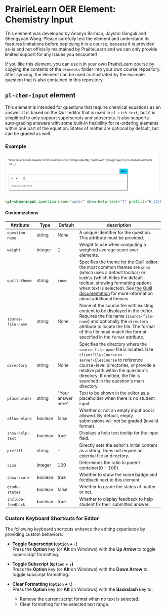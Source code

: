 # PrairieLearn OER Element: Chemistry Input

This element was developed by Ananya Barman, Jayshri Ganguli and Shengyuan Wang. Please carefully test the element and understand its features limitations before beploying it in a course, because it is provided as-is and not officially maintained by PrairieLearn and we can only provide limited support for any issues you encounter!

If you like this element, you can use it in your own PrairieLearn course by copying the contents of the `elements` folder into your own course repository. After syncing, the element can be used as illustrated by the example question that is also contained in this repository.


## `pl-chem-input` element

This element is intended for questions that require chemical equations as an answer. It is based on the Quill editor that is used in `pl-rich-text`, but it is simplified to only support superscripts and subscripts. It also supports auto-grading answers with some built-in flexibility for re-ordering elements within one part of the equation. States of matter are optional by default, but can be graded as well.

### Example

![chem_input](example.png)

```html
<pl-chem-input question-name="water" show-help-text="T" prefill="H_{2}O size="80"></pl-chem-input>
```

#### Customizations

| Attribute            | Type                          | Default            | description                                                                                                                                                                                                                                                                                                                                                                                                                                           |
| -------------------- | ----------------------------- | ------------------ | ----------------------------------------------------------------------------------------------------------------------------------------------------------------------------------------------------------------------------------------------------------------------------------------------------------------------------------------------------------------------------------------------------------------------------------------------------- |
| `question-name`          | string                        | None                  | A unique identifier for the question. This attribute must be provided.                                                                                                                                                                                                                                                                                                                                  |
| `weight` |integer |1 | Weight to use when computing a weighted average score over elements. |
| `quill-theme`        | string                        | `snow`             | Specifies the theme for the Quill editor; the most common themes are `snow` (which uses a default toolbar) or `bubble` (which hides the default toolbar, showing formatting options when text is selected). See [the Quill documentation](https://quilljs.com/docs/themes/) for more information about additional themes.                                                                                                                                       |
| `source-file-name`   | string                        | None               | Name of the source file with existing content to be displayed in the editor. Requires the file name (`source-file-name`) and optionally the `directory` attribute to locate the file. The format of this file must match the format specified in the `format` attribute. |
| `directory` | string | None | Specifies the directory where the `source-file-name` file is located. Use `clientFilesCourse` or `serverFilesCourse` to reference course-level directories, or provide a relative path within the question's directory. If omitted, the file is searched in the question's main directory. |
| `placeholder`        | string                        | "Your answer here" | Text to be shown in the editor as a placeholder when there is no student input.  |
| `allow-blank`        | boolean                       | false              | Whether or not an empty input box is allowed. By default, empty submissions will not be graded (invalid format).       |
| `show-help-text`    | boolean | true   | Displays a help text tooltip for the input field.                           |
| `prefill`           | string | -   | Directly sets the editor's initial content as a string.  Does not require an external file or directory.                         |
| `size`              | integer | 100   | Determines the ratio to parent container(0 - 100).|         
|`show-score` | boolean | true |  Whether to show the score badge and feedback next to this element. |
|`grade-states` | boolean | false |  Whether to grade the states of matter or not. |
|`include-feedback` | boolean | true |  Whether to display feedback to help student fix their submitted answer. |

### Custom Keyboard Shortcuts for Editor

The following keyboard shortcuts enhance the editing experience by providing custom behaviors:

- **Toggle Superscript (`Option` + `↑`)**  
  Press the **Option** key (or **Alt** on Windows) with the **Up Arrow** to toggle superscript formatting.

- **Toggle Subscript (`Option` + `↓`)**  
  Press the **Option** key (or **Alt** on Windows) with the **Down Arrow** to toggle subscript formatting.

- **Clear Formatting (`Option` + `\`)**  
  Press the **Option** key (or **Alt** on Windows) with the **Backslash** key to:  
  - Remove the current script format when no text is selected.  
  - Clear formatting for the selected text range.
